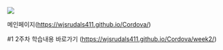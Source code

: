 <img src="https://capsule-render.vercel.app/api?type=waving&color=auto&height=200&section=header&text=앱웹개발수업메인페이지&fontSize=40" />

메인페이지(https://wjsrudals411.github.io/Cordova/)

#1 2주차 학습내용 바로가기 (https://wjsrudals411.github.io/Cordova/week2/)
